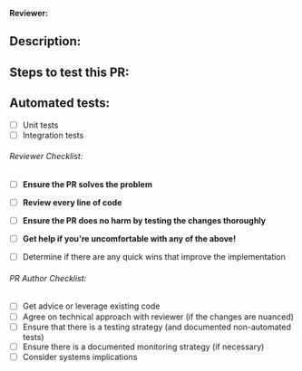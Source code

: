 <!-- Please add the WIP label if the PR isn't complete. -->

**Reviewer:**

<!-- Optional fields
**CC:**
**Depends on:** 
-->

## Description:
<!-- Explain what is being changed, why, etc -->


## Steps to test this PR:
<!-- List steps to test it manually 
1. <STEP 1> 
-->

## Automated tests:
- [ ] Unit tests
- [ ] Integration tests

###### Reviewer Checklist:
- [ ] **Ensure the PR solves the problem**
- [ ] **Review every line of code**
- [ ] **Ensure the PR does no harm by testing the changes thoroughly**
- [ ] **Get help if you're uncomfortable with any of the above!**
- [ ] Determine if there are any quick wins that improve the implementation


###### PR Author Checklist:
- [ ] Get advice or leverage existing code
- [ ] Agree on technical approach with reviewer (if the changes are nuanced)
- [ ] Ensure that there is a testing strategy (and documented non-automated tests)
- [ ] Ensure there is a documented monitoring strategy (if necessary)
- [ ] Consider systems implications 